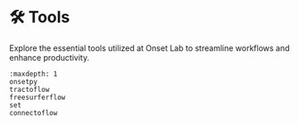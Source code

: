 # 🛠️ Tools

Explore the essential tools utilized at Onset Lab to streamline workflows and enhance productivity.

```{toctree}
:maxdepth: 1
onsetpy
tractoflow
freesurferflow
set
connectoflow
```
